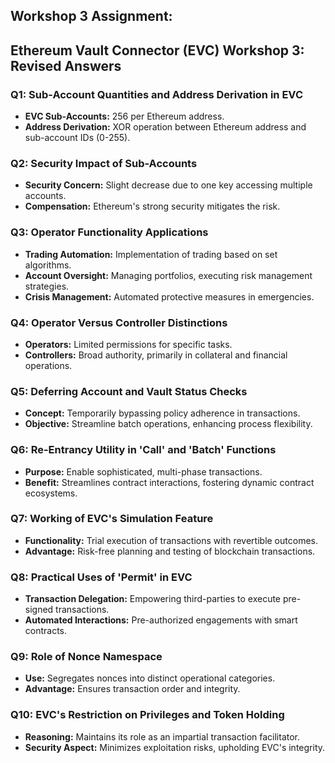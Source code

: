 ## Workshop 3 Assignment:

## Ethereum Vault Connector (EVC) Workshop 3: Revised Answers

### Q1: Sub-Account Quantities and Address Derivation in EVC
- **EVC Sub-Accounts:** 256 per Ethereum address.
- **Address Derivation:** XOR operation between Ethereum address and sub-account IDs (0-255).

### Q2: Security Impact of Sub-Accounts
- **Security Concern:** Slight decrease due to one key accessing multiple accounts.
- **Compensation:** Ethereum's strong security mitigates the risk.

### Q3: Operator Functionality Applications
- **Trading Automation:** Implementation of trading based on set algorithms.
- **Account Oversight:** Managing portfolios, executing risk management strategies.
- **Crisis Management:** Automated protective measures in emergencies.

### Q4: Operator Versus Controller Distinctions
- **Operators:** Limited permissions for specific tasks.
- **Controllers:** Broad authority, primarily in collateral and financial operations.

### Q5: Deferring Account and Vault Status Checks
- **Concept:** Temporarily bypassing policy adherence in transactions.
- **Objective:** Streamline batch operations, enhancing process flexibility.

### Q6: Re-Entrancy Utility in 'Call' and 'Batch' Functions
- **Purpose:** Enable sophisticated, multi-phase transactions.
- **Benefit:** Streamlines contract interactions, fostering dynamic contract ecosystems.

### Q7: Working of EVC's Simulation Feature
- **Functionality:** Trial execution of transactions with revertible outcomes.
- **Advantage:** Risk-free planning and testing of blockchain transactions.

### Q8: Practical Uses of 'Permit' in EVC
- **Transaction Delegation:** Empowering third-parties to execute pre-signed transactions.
- **Automated Interactions:** Pre-authorized engagements with smart contracts.

### Q9: Role of Nonce Namespace
- **Use:** Segregates nonces into distinct operational categories.
- **Advantage:** Ensures transaction order and integrity.

### Q10: EVC's Restriction on Privileges and Token Holding
- **Reasoning:** Maintains its role as an impartial transaction facilitator.
- **Security Aspect:** Minimizes exploitation risks, upholding EVC's integrity.

